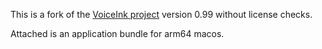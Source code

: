 This is a fork of the [VoiceInk project](https://github.com/Beingpax/VoiceInk/) version 0.99 without license checks.

Attached is an application bundle for arm64 macos.
